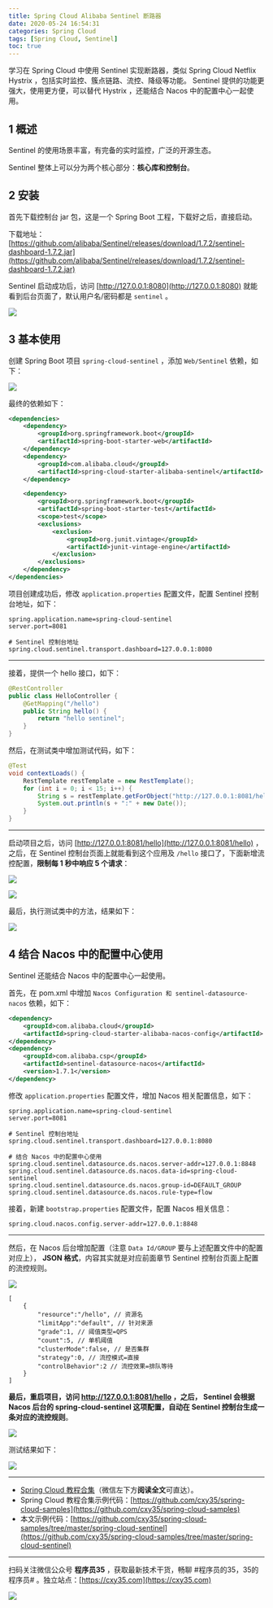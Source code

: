 ```yaml
---
title: Spring Cloud Alibaba Sentinel 断路器
date: 2020-05-24 16:54:31
categories: Spring Cloud
tags: [Spring Cloud, Sentinel]
toc: true
---
```

学习在 Spring Cloud 中使用 Sentinel 实现断路器，类似 Spring Cloud Netflix Hystrix ，包括实时监控、簇点链路、流控、降级等功能。 Sentinel 提供的功能更强大，使用更方便，可以替代 Hystrix ，还能结合 Nacos 中的配置中心一起使用。
<!-- more -->

## 1 概述

Sentinel 的使用场景丰富，有完备的实时监控，广泛的开源生态。

Sentinel 整体上可以分为两个核心部分：**核心库和控制台**。

## 2 安装

首先下载控制台 jar 包，这是一个 Spring Boot 工程，下载好之后，直接启动。

下载地址：[https://github.com/alibaba/Sentinel/releases/download/1.7.2/sentinel-dashboard-1.7.2.jar](https://github.com/alibaba/Sentinel/releases/download/1.7.2/sentinel-dashboard-1.7.2.jar)

Sentinel 启动成功后，访问 [http://127.0.0.1:8080](http://127.0.0.1:8080) 就能看到后台页面了，默认用户名/密码都是 `sentinel` 。

![](https://oscimg.oschina.net/oscnet/up-80423f1a00b9e4428a4cfe533562914cec6.png)

## 3 基本使用

创建 Spring Boot 项目 `spring-cloud-sentinel` ，添加 `Web/Sentinel` 依赖，如下：

![](https://oscimg.oschina.net/oscnet/up-d3e39b6d9bd49a1f4f60b8a2069675f9e34.png)

最终的依赖如下：

```xml
<dependencies>
    <dependency>
        <groupId>org.springframework.boot</groupId>
        <artifactId>spring-boot-starter-web</artifactId>
    </dependency>
    <dependency>
        <groupId>com.alibaba.cloud</groupId>
        <artifactId>spring-cloud-starter-alibaba-sentinel</artifactId>
    </dependency>

    <dependency>
        <groupId>org.springframework.boot</groupId>
        <artifactId>spring-boot-starter-test</artifactId>
        <scope>test</scope>
        <exclusions>
            <exclusion>
                <groupId>org.junit.vintage</groupId>
                <artifactId>junit-vintage-engine</artifactId>
            </exclusion>
        </exclusions>
    </dependency>
</dependencies>
```

项目创建成功后，修改 `application.properties` 配置文件，配置 Sentinel 控制台地址，如下：

```properties
spring.application.name=spring-cloud-sentinel
server.port=8081

# Sentinel 控制台地址
spring.cloud.sentinel.transport.dashboard=127.0.0.1:8080
```

---

接着，提供一个 hello 接口，如下：

```java
@RestController
public class HelloController {
    @GetMapping("/hello")
    public String hello() {
        return "hello sentinel";
    }
}
```

然后，在测试类中增加测试代码，如下：

```java
@Test
void contextLoads() {
    RestTemplate restTemplate = new RestTemplate();
    for (int i = 0; i < 15; i++) {
        String s = restTemplate.getForObject("http://127.0.0.1:8081/hello", String.class);
        System.out.println(s + ":" + new Date());
    }
}
```

---

启动项目之后，访问 [http://127.0.0.1:8081/hello](http://127.0.0.1:8081/hello) ，之后，在 Sentinel 控制台页面上就能看到这个应用及 `/hello` 接口了，下面新增流控配置，**限制每 1 秒中响应 5 个请求**：

![](https://oscimg.oschina.net/oscnet/up-bf9d8225d95ddb5e39944953aec28ac6bad.png)

![](https://oscimg.oschina.net/oscnet/up-d3c5b4b99d5cf0b0b7c81002fa495dbed4f.png)

最后，执行测试类中的方法，结果如下：

![](https://oscimg.oschina.net/oscnet/up-3372504418f41e6bcdcc7e3ae1f6e1749ff.png)

## 4 结合 Nacos 中的配置中心使用

Sentinel 还能结合 Nacos 中的配置中心一起使用。

首先，在 pom.xml 中增加 `Nacos Configuration 和 sentinel-datasource-nacos` 依赖，如下：

```xml
<dependency>
    <groupId>com.alibaba.cloud</groupId>
    <artifactId>spring-cloud-starter-alibaba-nacos-config</artifactId>
</dependency>
<dependency>
    <groupId>com.alibaba.csp</groupId>
    <artifactId>sentinel-datasource-nacos</artifactId>
    <version>1.7.1</version>
</dependency>
```

修改 `application.properties` 配置文件，增加 Nacos 相关配置信息，如下：

```properties
spring.application.name=spring-cloud-sentinel
server.port=8081

# Sentinel 控制台地址
spring.cloud.sentinel.transport.dashboard=127.0.0.1:8080

# 结合 Nacos 中的配置中心使用
spring.cloud.sentinel.datasource.ds.nacos.server-addr=127.0.0.1:8848
spring.cloud.sentinel.datasource.ds.nacos.data-id=spring-cloud-sentinel
spring.cloud.sentinel.datasource.ds.nacos.group-id=DEFAULT_GROUP
spring.cloud.sentinel.datasource.ds.nacos.rule-type=flow
```

接着，新建 `bootstrap.properties` 配置文件，配置 Nacos 相关信息：

```properties
spring.cloud.nacos.config.server-addr=127.0.0.1:8848
```

---

然后，在 Nacos 后台增加配置（注意 `Data Id/GROUP` 要与上述配置文件中的配置对应上）， **JSON 格式**，内容其实就是对应前面章节 Sentinel 控制台页面上配置的流控规则。

![](https://oscimg.oschina.net/oscnet/up-ffe3e60b4db1123b76a0e8612beb7cac8b2.png)

```
[
    {
        "resource":"/hello", // 资源名
        "limitApp":"default", // 针对来源
        "grade":1, // 阈值类型=QPS
        "count":5, // 单机阈值
        "clusterMode":false, // 是否集群
        "strategy":0, // 流控模式=直接
        "controlBehavior":2 // 流控效果=排队等待
    }
]
```

**最后，重启项目，访问 http://127.0.0.1:8081/hello ，之后， Sentinel 会根据 Nacos 后台的 spring-cloud-sentinel 这项配置，自动在 Sentinel 控制台生成一条对应的流控规则**。

![](https://oscimg.oschina.net/oscnet/up-04c549bef3e0d4f2e95fdbd7983d604bf85.png)

测试结果如下：

![](https://oscimg.oschina.net/oscnet/up-2e2393af3d9cbfa2a75cd1008ca27ddebe9.png)

---

- [Spring Cloud 教程合集](https://mp.weixin.qq.com/s/SBmcs2bxumhNz4kky1pl-A)（微信左下方**阅读全文**可直达）。
- Spring Cloud 教程合集示例代码：[https://github.com/cxy35/spring-cloud-samples](https://github.com/cxy35/spring-cloud-samples)
- 本文示例代码：[https://github.com/cxy35/spring-cloud-samples/tree/master/spring-cloud-sentinel](https://github.com/cxy35/spring-cloud-samples/tree/master/spring-cloud-sentinel)


---

扫码关注微信公众号 **程序员35** ，获取最新技术干货，畅聊 #程序员的35，35的程序员# 。独立站点：[https://cxy35.com](https://cxy35.com)

![](https://oscimg.oschina.net/oscnet/up-285838b9c516db5bb1ba760f292f2346078.JPEG)